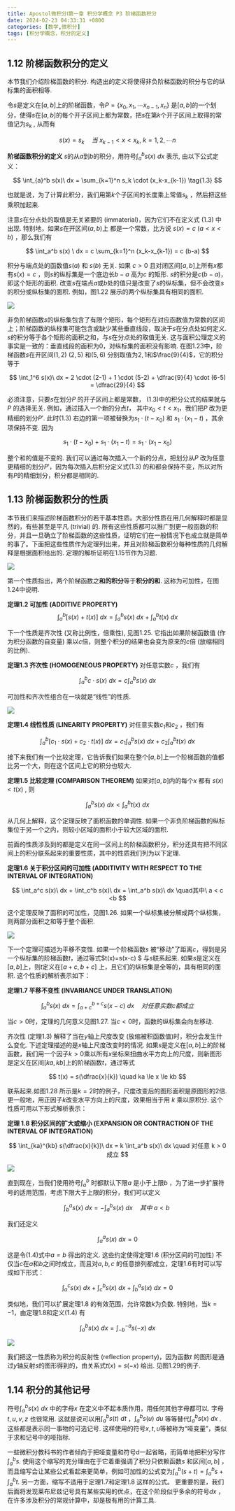 ```yaml
---
title: Apostol微积分Ⅰ第一章 积分学概念 P3 阶梯函数积分
date: 2024-02-23 04:33:31 +0800
categories: [数学,微积分]
tags: [积分学概念，积分的定义]
---
```




## 1.12 阶梯函数积分的定义

本节我们介绍阶梯函数的积分. 构造出的定义将使得非负阶梯函数的积分与它的纵标集的面积相等. 

令$s$是定义在$[a,b]$上的阶梯函数，令$P=\{x_0, x_1,\cdots x_{n-1},x_n\}$ 是$[a,b]$的一个划分，使得$s$在$[a,b]$的每个开子区间上都为常数，把$s$在第$k$个开子区间上取得的常值记为$s_k$ , 从而有


$$
s(x) = s_k \quad 当\ x_{k-1} < x < x_k,\ k=1,2,\cdots n
$$


**阶梯函数积分的定义** $s$的从$a$到$b$的积分，用符号$\int_{a}^{b}s(x)\ dx$ 表示, 由以下公式定义：


$$
\int_{a}^b s(x)\ dx = \sum_{k=1}^n s_k \cdot (x_k-x_{k-1}) \tag{1.3}
$$


也就是说，为了计算此积分，我们用第$k$个子区间的长度乘上常值$s_k$ ，然后把这些乘积加起来. 

注意$s$在分点处的取值是无关紧要的 (immaterial)，因为它们不在定义式 $(1.3)$ 中出现. 特别地，如果$s$在开区间$(a,b)$上 都是一个常数，比方说 $s(x) = c \ (a < x <b)$ ，那么我们有



$$
\int_a^b s(x) \ dx = c \sum_{k=1}^n (x_k-x_{k-1}) = c (b-a)
$$


积分与端点处的函数值$s(a)$ 和 $s(b)$ 无关. 如果 $c > 0$ 且对闭区间$[a,b]$上所有$x$都有$s(x) = c$ ，则$s$的纵标集是一个底边长$b-a$ 高为$c$ 的矩形. $s$的积分是$c(b-a)$，即这个矩形的面积. 改变$s$在端点$a$或$b$处的值只是改变了$s$的纵标集，但不会改变$s$的积分或纵标集的面积. 例如，图$1.22$ 展示的两个纵标集具有相同的面积.  



![](https://imagebed.deepmind.top/img/calculus1_C1/13.png)

非负阶梯函数$s$的纵标集包含了有限个矩形，每个矩形在对应函数值为常数的区间上；阶梯函数的纵标集可能包含或缺少某些垂直线段，取决于$s$在分点处如何定义. $s$的积分等于各个矩形的面积之和，与$s$在分点处的取值无关. 这与面积公理定义的事实是一致的：垂直线段的面积为$0$，对纵标集的面积没有影响. 在图$1.23$中，阶梯函数$s$在开区间$(1,2)$ $(2,5)$ 和$(5,6)$ 分别取值为$2,1$和$\frac{9}{4}$，它的积分等于



$$
\int_1^6 s(x)\ dx = 2 \cdot (2-1) + 1 \cdot (5-2) + \dfrac{9}{4} \cdot (6-5) = \dfrac{29}{4}
$$



必须注意，只要$s$在划分$P$ 的开子区间上都是常数， $(1.3)$中的积分公式的结果就与$P$ 的选择无关. 例如，通过插入一个新的分点$t$， 其中$x_0 < t < x_1$，我们把$P$ 改为更精细的划分$P'$. 此时$(1.3)$ 右边的第一项被替换为$s_1 \cdot (t-x_0)$ 和 $s_1 \cdot(x_1-t)$ ，其余项保持不变. 因为


$$
s_1 \cdot (t-x_0) + s_1 \cdot (x_1 -t) = s_1 \cdot (x_1 - x_0)
$$


整个和的值是不变的. 我们可以通过每次插入一个新的分点，把划分从$P$ 改为任意更精细的划分$P'$，因为每次插入后积分定义式$(1.3)$ 的和都会保持不变，所以对所有$P$的精细划分，积分都是相同的. 



## 1.13 阶梯函数积分的性质 

本节我们来描述阶梯函数积分的若干基本性质。大部分性质在用几何解释时都是显然的，有些甚至是平凡 (trivial) 的.  所有这些性质都可以推广到更一般函数的积分，并且一旦确立了阶梯函数的这些性质，证明它们在一般情况下也成立就是简单的事了。下面把这些性质作为定理列出来，并且对阶梯函数积分每种性质的几何解释是根据面积给出的. 定理的解析证明在$1.15$节作为习题.

![](https://imagebed.deepmind.top/img/calculus1_C1/14.png)



第一个性质指出，两个阶梯函数之**和的积分**等于**积分的和**. 这称为可加性，在图$1.24$中说明.

**定理1.2 可加性 (ADDITIVE PROPERTY)**   
$$
\int_a^b [s(x) +t(x)]\ dx= \int_a^b s(x)\ dx + \int_a^b t(x)\ dx
$$
 

下一个性质是齐次性 (又称比例性，倍乘性), 见图$1.25$. 它指出如果阶梯函数值 (作为积分函数的自变量) 乘以$c$倍，则整个积分的结果也会变为原来的$c$倍 (放缩相同的比例).     

**定理1.3 齐次性 (HOMOGENEOUS PROPERTY)**  对任意实数$c$ ，我们有


$$
\int_a^b c \cdot s(x)\ dx = c\int_a^b s(x)\ dx
$$




可加性和齐次性组合在一块就是“线性”的性质.



![](https://imagebed.deepmind.top/img/calculus1_C1/15.png)



**定理1.4 线性性质 (LINEARITY PROPERTY)**  对任意实数$c_1$和$c_2$ ，我们有


$$
\int_a^b [c_1 \cdot s(x) + c_2 \cdot t(x)]\ dx = c_1 \int_a^b s(x)\ dx + c_2 \int_a^b t(x)\ dx
$$




接下来我们有一个比较定理，它告诉我们如果在整个$[a,b]$上一个阶梯函数的值都比另一个大，则在这个区间上它的积分也较大.

**定理1.5 比较定理 (COMPARISON THEOREM)**  如果对$[a,b]$内的每个$x$ 都有 $s(x) < t(x)$ , 则 


$$
\int_a^b s(x)\ dx < \int_a^b t(x)\ dx
$$




从几何上解释，这个定理反映了面积函数的单调性. 如果一个非负阶梯函数的纵标集位于另一个之内，则较小区域的面积小于较大区域的面积. 

前面的性质涉及到的都是定义在同一区间上的阶梯函数积分，积分还具有把不同区间上的积分联系起来的重要性质，其中的性质我们列为以下定理.

**定理1.6 关于积分区间的可加性  (ADDITIVITY WITH RESPECT TO THE INTERVAL OF INTEGRATION)**


$$
\int_a^c s(x)\ dx + \int_c^b s(x)\ dx = \int_a^b s(x)\ dx  \quad其中\ a < c <b
$$






这个定理反映了面积的可加性，见图$1.26$.  如果一个纵标集被分解成两个纵标集，则两部分面积之和等于整个面积.



![](https://imagebed.deepmind.top/img/calculus1_C1/16.png)



下一个定理可描述为平移不变性. 如果一个阶梯函数$s$ 被“移动”了距离$c$，得到是另一个纵标集的阶梯函数$t$，通过等式$t(x)=s(x-c) $ 与$s$联系起来. 如果$s$是定义在$[a,b]$上，则$t$定义在$[a+c,b+c]$ 上，且它们的纵标集是全等的，具有相同的面积. 这个性质的解析表示如下：

**定理1.7 平移不变性 (INVARIANCE UNDER TRANSLATION)** 


$$
\int_a^b s(x)\ dx = \int_{a+c}^{b+c} s(x-c)\ dx \quad 对任意实数c都成立
$$


当$c>0$时，定理的几何意义见图$1.27$.  当$c<0$时，函数的纵标集会向左移动.

齐次性 (定理$1.3$) 解释了当在$y$轴上尺度改变 (放缩被积函数值)时，积分会发生什么变化.  下述定理描述的是$x$轴上尺度改变时的情况. 如果$s$是定义在$[a,b]$上的阶梯函数，我们用一个因子$k>0$乘以所有$x$坐标来扭曲水平方向上的尺度，则新图形是定义在区间$[ka,kb]$上的阶梯函数$t$，通过等式


$$
t(x) = s(\dfrac{x}{k})  \quad ka \le x \le kb
$$


联系起来.如图$1.28$ 所示是$k=2$时的例子，尺度改变后的图形面积是原图形的2倍. 更一般地，用正因子$k$改变水平方向上的尺度，效果相当于用 $k$ 乘以原积分. 这个性质可用以下形式解析表示：

**定理 1.8 积分区间的扩大或缩小 (EXPANSION OR CONTRACTION OF THE INTERVAL OF INTEGRATION)**


$$
\int_{ka}^{kb} s(\dfrac{x}{k})\ dx = k \int_a^b s(x)\ dx \quad 对任意 k > 0 成立
$$




![](https://imagebed.deepmind.top/img/calculus1_C1/17.png)



直到现在，当我们使用符号$\int_a^b$ 时都默认下限$a$ 是小于上限$b$ ，为了进一步扩展符号的适用范围，考虑下限大于上限的积分，我们可以定义


$$
\int_b^a s(x)\ dx = - \int_a^b s(x)\ dx \quad 其中\ a < b\ \tag{1.4} 
$$


我们还定义


$$
\int_a^a s(x)\ dx = 0
$$


这是令$(1.4)$式中$a=b$ 得出的定义. 这些约定使得定理$1.6$ (积分区间的可加性) 不仅当$c$在$a$和$b$之间时成立，而且对$a,b,c$ 的任意排列都成立，定理$1.6$有时可以写成如下形式：


$$
\int_a^c s(x)\ dx + \int_c^b s(x)\ dx + \int_b^a s(x)\ dx = 0
$$




类似地，我们可以扩展定理$1.8$ 的有效范围，允许常数$k$为负数. 特别地，当$k=-1$，由定理$1.8$和定义$(1.4)$ 有


$$
\int_a^b s(x)\ dx = \int_{-b}^{-a} s(-x)\ dx
$$




![](https://imagebed.deepmind.top/img/calculus1_C1/18.png)

我们把这一性质称为积分的反射性 (reflection property)，因为函数$t$ 的图形是通过$y$轴反射$s$的图形得到的，由关系式$t(x)=s(-x)$ 给出. 见图$1.29$的例子. 

## 1.14 积分的其他记号

符号$\int_a^b s(x)\ dx$ 中的字母$x$ 在定义中不起本质作用，用任何其他字母都可以. 字母$t, u, v,z$ 也很常用. 这就是说可以用$\int_a^b s(t)\ dt$ ，$\int_a^b s(u)\ du$ 等等替代$\int_a^b s(x)\ dx$ . 这些都是表示同一事物的可选记号.  这样使用的符号$x, t, u$等被称为“哑变量”，类似于求和记号中的哑指标.   

一些微积分教科书的作者倾向于把哑变量和符号$\mathrm{d}$一起省略，而简单地把积分写作$\int_a^b s$.  使用这个缩写的充分理由在于它着重强调了积分只依赖函数$s$ 和区间$[a,b]$ ，而且缩写会让某些公式看起来更简单，例如可加性的公式变为$\int_a^b (s+t) = \int_a^b s + \int_a^b t$.  另一方面，缩写不适用于定理$1.7$和定理$1.8$ 这样的公式。 更重要的是，我们后面将发现莱布尼兹记号具有某些实用的优点，在这个阶段似乎多余的符号$dx$ ， 在许多涉及积分的常规计算中，却是极有用的计算工具. 

